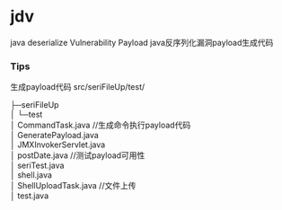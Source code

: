 # jdv
java deserialize Vulnerability Payload
java反序列化漏洞payload生成代码

### Tips
生成payload代码 src/seriFileUp/test/

 ├─seriFileUp</br>
 │  └─test</br>
 │          CommandTask.java  //生成命令执行payload代码</br>
 │          GeneratePayload.java</br>
 │          JMXInvokerServlet.java</br>
 │          postDate.java   //测试payload可用性</br>
 │          seriTest.java</br>
 │          shell.java</br>
 │          ShellUploadTask.java  //文件上传</br>
 │          test.java</br>
